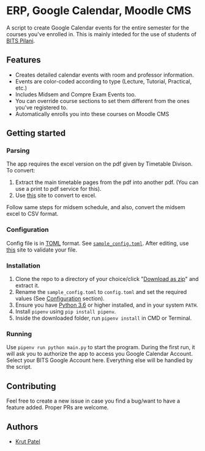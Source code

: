 # ERP, Google Calendar, Moodle CMS

A script to create Google Calendar events for the entire semester for the courses you've enrolled in. This is mainly inteded for the use of students of [BITS Pilani](http://bits-pilani.ac.in).

## Features
+ Creates detailed calendar events with room and professor information.
+ Events are color-coded according to type (Lecture, Tutorial, Practical, etc.)
+ Includes Midsem and Compre Exam Events too.
+ You can override course sections to set them different from the ones you've registered to.
+ Automatically enrolls you into these courses on Moodle CMS

## Getting started
### Parsing
The app requires the excel version on the pdf given by Timetable Divison. To convert:
1. Extract the main timetable pages from the pdf into another pdf. (You can use a print to pdf service for this).
2. Use [this](https://ilovepdf.com/pdf_to_excel) site to convert to excel.

Follow same steps for midsem schedule, and also, convert the midsem excel to CSV format.

### Configuration
Config file is in [TOML](https://github.com/toml-lang/toml) format. See [`sample_config.toml`](sample_config.toml). After editing, use [this](http://toml-online-parser.ovonick.com/) site to validate your file.

### Installation
1. Clone the repo to a directory of your choice/click "[Download as zip](https://github.com/iamkroot/erp-gcal-cms/archive/master.zip)" and extract it.
2. Rename the `sample_config.toml` to `config.toml` and set the required values (See [Configuration](#Configuration) section). 
3. Ensure you have [Python 3.6](https://www.python.org/downloads/) or higher installed, and in your system `PATH`.
4. Install `pipenv` using `pip install pipenv`.
5. Inside the downloaded folder, run `pipenv install` in CMD or Terminal.

### Running
Use `pipenv run python main.py` to start the program. During the first run, it will ask you to authorize the app to access you Google Calendar Account. Select your BITS Google Account here. Everything else will be handled by the script.

## Contributing
Feel free to create a new issue in case you find a bug/want to have a feature added. Proper PRs are welcome.

## Authors
+ [Krut Patel](https://github.com/iamkroot)
